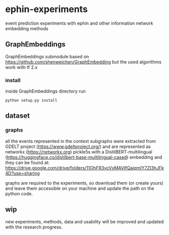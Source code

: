 # ephin-experiments
event prediction experiments with ephin and other information network embedding methods

## GraphEmbeddings
GraphEmbeddings submodule based on https://github.com/shenweichen/GraphEmbedding but the used algorithms work with tf 2.x
### install
inside GraphEmbeddings directory run
```
python setup.py install
```

## dataset
### graphs
all the events represented in the context subgraphs were extracted from GDELT project (https://www.gdeltproject.org/) and are represented as networkx (https://networkx.org) pickle5s with a DistilBERT-multilingual (https://huggingface.co/distilbert-base-multilingual-cased) embedding and they can be found at:
https://drive.google.com/drive/folders/11OhFR3ycVxMAVIfQaiqmIY7ZI3hJFk4D?usp=sharing

graphs are required to the experiments, so download them (or create yours) and leave them accessible on your machine and update the path on the python code. 

## wip
new experiments, methods, data and usability will be improved and updated with the research progress.
